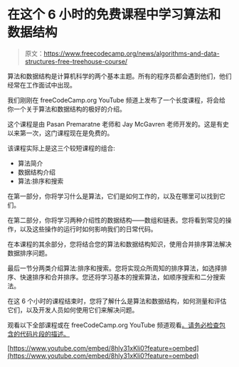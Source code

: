 # 在这个 6 小时的免费课程中学习算法和数据结构

> 原文：<https://www.freecodecamp.org/news/algorithms-and-data-structures-free-treehouse-course/>

算法和数据结构是计算机科学的两个基本主题。所有的程序员都会遇到他们，他们经常在工作面试中出现。

我们刚刚在 freeCodeCamp.org YouTube 频道上发布了一个长度课程，将会给你一个关于算法和数据结构的极好的介绍。

这个课程是由 Pasan Premaratne 老师和 Jay McGavren 老师开发的。这是有史以来第一次，这门课程现在是免费的。

该课程实际上是这三个较短课程的组合:

*   算法简介
*   数据结构介绍
*   算法:排序和搜索

在第一部分，你将学习什么是算法，它们是如何工作的，以及在哪里可以找到它们。

在第二部分，你将学习两种介绍性的数据结构——数组和链表。您将看到常见的操作，以及这些操作的运行时如何影响我们的日常代码。

在本课程的其余部分，您将结合您的算法和数据结构知识，使用合并排序算法解决数据排序问题。

最后一节分两类介绍算法:排序和搜索。您将实现众所周知的排序算法，如选择排序、快速排序和合并排序。您还将学习基本的搜索算法，如顺序搜索和二分搜索法。

在这 6 个小时的课程结束时，您将了解什么是算法和数据结构，如何测量和评估它们，以及开发人员如何使用它们来解决问题。

观看以下全部课程或在 freeCodeCamp.org YouTube 频道观看[。请务必检查包含的代码片段的描述。](https://www.youtube.com/watch?v=8hly31xKli0)

[https://www.youtube.com/embed/8hly31xKli0?feature=oembed](https://www.youtube.com/embed/8hly31xKli0?feature=oembed)